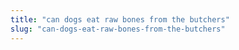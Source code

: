 ```yaml
---
title: "can dogs eat raw bones from the butchers"
slug: "can-dogs-eat-raw-bones-from-the-butchers"
---
```


